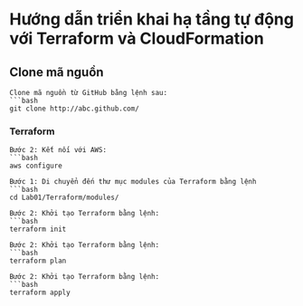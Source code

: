 # Hướng dẫn triển khai hạ tầng tự động với Terraform và CloudFormation

## Clone mã nguồn

    Clone mã nguồn từ GitHub bằng lệnh sau:
    ```bash
    git clone http://abc.github.com/

### Terraform
    
    Bước 2: Kết nối với AWS:
    ```bash
    aws configure
    
    Bước 1: Di chuyển đến thư mục modules của Terraform bằng lệnh
    ```bash
    cd Lab01/Terraform/modules/

    Bước 2: Khởi tạo Terraform bằng lệnh:
    ```bash
    terraform init

    Bước 2: Khởi tạo Terraform bằng lệnh:
    ```bash
    terraform plan

    Bước 2: Khởi tạo Terraform bằng lệnh:
    ```bash
    terraform apply


